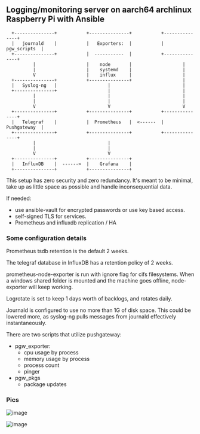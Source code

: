 ## Logging/monitoring server on aarch64 archlinux Raspberry Pi with Ansible

```
  +---------------+           +---------------+           +---------------+
  |   journald    |           |   Exporters:  |           |  pgw_scripts  |
  +---------------+           |  -----------  |           +---------------+ 
          |                   |    node       |                   |
          |                   |    systemd    |                   |
          V                   |    influx     |                   |
  +---------------+           +---------------+                   |
  |   Syslog-ng   |                   |                           |
  +---------------+                   |                           |
          |                           |                           |
          |                           |                           |
          V                           V                           V
  +---------------+           +---------------+           +---------------+
  |   Telegraf    |           |  Prometheus   |  <------  |  Pushgateway  | 
  +---------------+           +---------------+           +---------------+
          |                           |
          |                           |
          V                           V
  +---------------+           +---------------+
  |   InfluxDB    |  ------>  |    Grafana    |
  +---------------+           +---------------+
```

This setup has zero security and zero redundancy. It's meant to be minimal, take up as little space as possible and handle inconsequential data.

If needed:
* use ansible-vault for encrypted passwords or use key based access.
* self-signed TLS for services.
* Prometheus and influxdb replication / HA

### Some configuration details

Prometheus tsdb retention is the default 2 weeks.

The telegraf database in InfluxDB has a retention policy of 2 weeks.

prometheus-node-exporter is run with ignore flag for cifs filesystems.
When a windows shared folder is mounted and the machine goes offline, node-exporter will keep working.

Logrotate is set to keep 1 days worth of backlogs, and rotates daily.

Journald is configured to use no more than 1G of disk space. This could be lowered more, as syslog-ng pulls messages from journald effectively instantaneously.

There are two scripts that utilize pushgateway:
* pgw_exporter:
  * cpu usage by process
  * memory usage by process
  * process count
  * pinger
* pgw_pkgs
  * package updates

### Pics

![image](https://github.com/jp1995/rpi-monitor/assets/8545997/6d2d2448-d680-499b-806a-ec5658fd535f)

![image](https://github.com/jp1995/rpi-monitor/assets/8545997/78f0dabe-d11f-4bfa-97d6-2ffbc6fc21f9)

